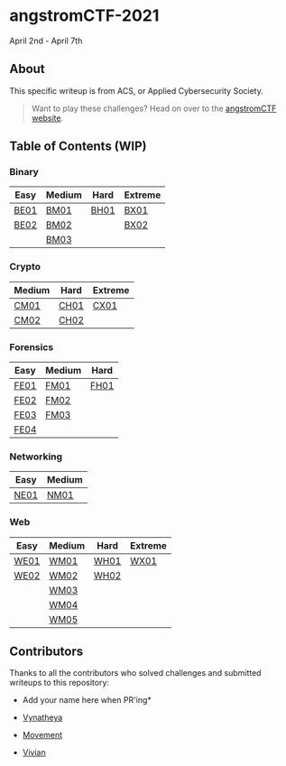 # angstromCTF-2021
April 2nd - April 7th

## About
This specific writeup is from ACS, or Applied Cybersecurity Society.

> Want to play these challenges? Head on over to the [angstromCTF website](2021.angstromctf.com/).

## Table of Contents (WIP)

### Binary
| Easy | Medium | Hard | Extreme |
|------|--------|------|---------|
|[BE01](./Binary/BE01.md)|[BM01](./Binary/BM01.md)|[BH01](./Binary/BH01.md)|[BX01](./Binary/BX01.md)|
|[BE02](./Binary/BE02.md)|[BM02](./Binary/BM02.md)||[BX02](./Binary/BX02.md)|
||[BM03](./Binary/BM03.md)|||

### Crypto
| Medium | Hard | Extreme |
|--------|------|---------|
|[CM01](./Crypto/CM01.md)|[CH01](./Crypto/CH01.md)|[CX01](./Crypto/CX01.md)|
|[CM02](./Crypto/CM02.md)|[CH02](./Crypto/CH02.md)||

### Forensics
| Easy | Medium | Hard |
|------|--------|------|
|[FE01](./Forensics/FE01.md)|[FM01](./Forensics/FM01.md)|[FH01](./Forensics/FH01.md)|
|[FE02](./Forensics/FE02.md)|[FM02](./Forensics/FM02.md)||
|[FE03](./Forensics/FE03.md)|[FM03](./Forensics/FM03.md)||
|[FE04](./Forensics/FE04.md)|||

### Networking
| Easy | Medium |
|------|--------|
|[NE01](./Networking/NE01.md)|[NM01](./Networking/NM01.md)|

### Web
| Easy | Medium | Hard | Extreme |
|------|--------|------|---------|
|[WE01](./Web/WE01.md)|[WM01](./Web/WM01.md)|[WH01](./Web/WH01.md)|[WX01](./Web/WX01.md)|
|[WE02](./Web/WE02.md)|[WM02](./Web/WM02.md)|[WH02](./Web/WH02.md)||
||[WM03](./Web/WM03.md)|||
||[WM04](./Web/WM04.md)|||
||[WM05](./Web/WM05.md)|||


## Contributors
Thanks to all the contributors who solved challenges and submitted writeups to this repository:
* Add your name here when PR'ing*

* [Vynatheya](https://github.com/vgopi1)
* [Movement](https://github.com/MovementGH)
* [Vivian](https://github.com/vivian-dai)


